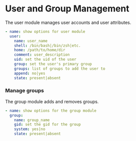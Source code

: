 # User and Group Management

The user module manages user accounts and user attributes.
```yaml
- name: show options for user module
  user: 
    name: user_name
    shell: /bin/bash|/bin/zsh|etc.
    home: /path/to/home/dir
    comment: user_description
    uid: set the uid of the user
    group: set the user's primary group
    groups: list of groups to add the user to
    append: no|yes
    state: present|absent
```

### Manage groups 

The group module adds and removes groups.
```yaml
- name: show options for the group module
  group:
    name: group_name
    gid: set the gid for the group
    system: yes|no
    state: present|absent
```
